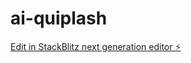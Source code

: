# ai-quiplash

[Edit in StackBlitz next generation editor ⚡️](https://stackblitz.com/~/github.com/lichi1993315/ai-quiplash)